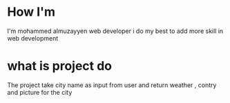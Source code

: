 # How I'm

I'm mohammed almuzayyen web developer i do my best to add more skill in web development

# what is project do

The project take city name as input from user and return weather , contry and picture for the city
